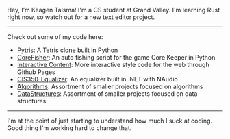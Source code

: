 Hey, I’m Keagen Talsma! I'm a CS student at Grand Valley. 
I'm learning Rust right now, so watch out for a new text editor project.

---
Check out some of my code here:
- [Pytris]: A Tetris clone built in Python
- [CoreFisher]: An auto fishing script for the game Core Keeper in Python
- [Interactive Content]: More interactive style code for the web through Github Pages 
- [CIS350-Equalizer]: An equalizer built in .NET with NAudio 
- [Algorithms]: Assortment of smaller projects focused on algorithms
- [DataStructures]: Assortment of smaller projects focused on data structures
---
I'm at the point of just starting to understand how much I suck at coding.
Good thing I'm working hard to change that.

[Pytris]: <https://github.com/gammawyvern/pytris>
[CIS350-Equalizer]: <https://github.com/Ronan-Kelley/CIS350-Equalizer>
[CoreFisher]: <https://github.com/gammawyvern/core-fisher>
[DataStructures]: <https://github.com/gammawyvern/data-structures>
[Algorithms]: <https://github.com/gammawyvern/algorithms>
[Interactive Content]: <https://gammawyvern.github.io>

